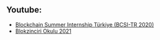 
## Youtube: 

- [Blockchain Summer Internship Türkiye (BCSI-TR 2020)](https://www.youtube.com/playlist?list=PLOXjg9tqYEhwE6AhDJai2J7rRSHUdmmlZ)
- [Blokzinciri Okulu 2021](https://www.youtube.com/playlist?list=PL6lZw8yhOjVhYqR6INYq_vUX0Y2rNp0vA)
 



